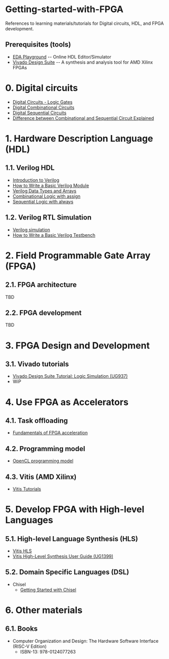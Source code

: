 # Getting-started-with-FPGA
References to learning materials/tutorials for Digital circuits, HDL, and FPGA development.


## Prerequisites (tools)
- [EDA Playground](https://edaplayground.com/) -- Online HDL Editor/Simulator
- [Vivado Design Suite](https://www.xilinx.com/products/design-tools/vivado.html) -- A synthesis and analysis tool for AMD Xilinx FPGAs


# 0. Digital circuits
- [Digital Circuits - Logic Gates](https://www.tutorialspoint.com/digital_circuits/digital_circuits_logic_gates.htm)
- [Digital Combinational Circuits](https://www.tutorialspoint.com/digital_circuits/digital_combinational_circuits.htm)
- [Digital Sequential Circuits](https://www.tutorialspoint.com/digital_circuits/digital_circuits_sequential_circuits.htm)
- [Difference between Combinational and Sequential Circuit Explained](https://unstop.com/blog/difference-between-combinational-and-sequential-circuit)


# 1. Hardware Description Language (HDL)

## 1.1. Verilog HDL
- [Introduction to Verilog](https://www.chipverify.com/verilog/verilog-introduction)
- [How to Write a Basic Verilog Module](https://fpgatutorial.com/how-to-write-a-basic-verilog-module/)
- [Verilog Data Types and Arrays](https://fpgatutorial.com/data-types-and-arrays-in-verilog/)
- [Combinational Logic with assign](https://www.chipverify.com/verilog/verilog-combinational-logic-assign)
- [Sequential Logic with always](https://www.chipverify.com/verilog/verilog-always-sequential-logic)

## 1.2. Verilog RTL Simulation
- [Verilog simulation](https://www.chipverify.com/verilog/verilog-simulation)
- [How to Write a Basic Verilog Testbench](https://fpgatutorial.com/how-to-write-a-basic-verilog-testbench/)


# 2. Field Programmable Gate Array (FPGA) 

## 2.1. FPGA architecture
TBD

## 2.2. FPGA development
TBD

# 3. FPGA Design and Development

## 3.1. Vivado tutorials
- [Vivado Design Suite Tutorial: Logic Simulation (UG937)](https://docs.xilinx.com/r/en-US/ug937-vivado-design-suite-simulation-tutorial/Revision-History)
- WiP


# 4. Use FPGA as Accelerators
## 4.1. Task offloading
- [Fundamentals of FPGA acceleration](https://www.xilinx.com/publications/events/developer-forum/2018-frankfurt/fundamentals-of-fpga-based-acceleration.pdf)

## 4.2. Programming model
- [OpenCL programming model](https://www.xilinx.com/support/documentation/university/Vitis-Workshops/2019_2/vitis_opencl_execution_model.pdf) 

## 4.3. Vitis (AMD Xilinx)
- [Vitis Tutorials](https://github.com/Xilinx/Vitis-Tutorials)

# 5. Develop FPGA with High-level Languages

## 5.1. High-level Language Synthesis (HLS)
- [Vitis HLS](https://docs.xilinx.com/r/en-US/ug1399-vitis-hls/Introduction-to-Vitis-HLS)
- [Vitis High-Level Synthesis User Guide (UG1399)](https://docs.xilinx.com/r/en-US/ug1399-vitis-hls/Introduction)

## 5.2. Domain Specific Languages (DSL)
- Chisel
  - [Getting Started with Chisel](https://inst.eecs.berkeley.edu/~cs250/sp16/handouts/chisel-getting-started.pdf)

# 6. Other materials
## 6.1. Books
- Computer Organization and Design: The Hardware Software Interface (RISC-V Edition)
  - ISBN-13: 978-0124077263

